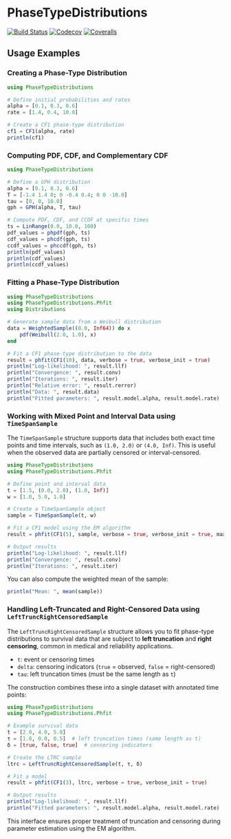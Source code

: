 # PhaseTypeDistributions

[![Build Status](https://travis-ci.com/okamumu/PhaseTypeDistributions.jl.svg?branch=master)](https://travis-ci.com/okamumu/PhaseTypeDistributions.jl)
[![Codecov](https://codecov.io/gh/okamumu/PhaseTypeDistributions.jl/branch/master/graph/badge.svg)](https://codecov.io/gh/okamumu/PhaseTypeDistributions.jl)
[![Coveralls](https://coveralls.io/repos/github/okamumu/PhaseTypeDistributions.jl/badge.svg?branch=master)](https://coveralls.io/github/okamumu/PhaseTypeDistributions.jl?branch=master)

## Usage Examples

### Creating a Phase-Type Distribution
```julia
using PhaseTypeDistributions

# Define initial probabilities and rates
alpha = [0.1, 0.3, 0.6]
rate = [1.4, 0.4, 10.0]

# Create a CF1 phase-type distribution
cf1 = CF1(alpha, rate)
println(cf1)
```

### Computing PDF, CDF, and Complementary CDF
```julia
using PhaseTypeDistributions

# Define a GPH distribution
alpha = [0.1, 0.3, 0.6]
T = [-1.4 1.4 0; 0 -0.4 0.4; 0 0 -10.0]
tau = [0, 0, 10.0]
gph = GPH(alpha, T, tau)

# Compute PDF, CDF, and CCDF at specific times
ts = LinRange(0.0, 10.0, 100)
pdf_values = phpdf(gph, ts)
cdf_values = phcdf(gph, ts)
ccdf_values = phccdf(gph, ts)
println(pdf_values)
println(cdf_values)
println(ccdf_values)
```

### Fitting a Phase-Type Distribution
```julia
using PhaseTypeDistributions
using PhaseTypeDistributions.Phfit
using Distributions

# Generate sample data from a Weibull distribution
data = WeightedSample((0.0, Inf64)) do x
    pdf(Weibull(2.0, 1.0), x)
end

# Fit a CF1 phase-type distribution to the data
result = phfit(CF1(10), data, verbose = true, verbose_init = true)
println("Log-likelihood: ", result.llf)
println("Convergence: ", result.conv)
println("Iterations: ", result.iter)
println("Relative error: ", result.rerror)
println("Data: ", result.data)
println("Fitted parameters: ", result.model.alpha, result.model.rate)
```

### Working with Mixed Point and Interval Data using `TimeSpanSample`

The `TimeSpanSample` structure supports data that includes both exact time points and time intervals, such as `(1.0, 2.0)` or `(4.0, Inf)`. This is useful when the observed data are partially censored or interval-censored.

```julia
using PhaseTypeDistributions
using PhaseTypeDistributions.Phfit

# Define point and interval data
t = [1.5, (0.0, 2.0), (1.0, Inf)]
w = [1.0, 5.0, 1.0]

# Create a TimeSpanSample object
sample = TimeSpanSample(t, w)

# Fit a CF1 model using the EM algorithm
result = phfit(CF1(5), sample, verbose = true, verbose_init = true, maxiter = 2000)

# Output results
println("Log-likelihood: ", result.llf)
println("Convergence: ", result.conv)
println("Iterations: ", result.iter)
```

You can also compute the weighted mean of the sample:

```julia
println("Mean: ", mean(sample))
```

### Handling Left-Truncated and Right-Censored Data using `LeftTruncRightCensoredSample`

The `LeftTruncRightCensoredSample` structure allows you to fit phase-type distributions to survival data that are subject to **left truncation** and **right censoring**, common in medical and reliability applications.

* `t`: event or censoring times
* `delta`: censoring indicators (`true` = observed, `false` = right-censored)
* `tau`: left truncation times (must be the same length as `t`)

The construction combines these into a single dataset with annotated time points:

```julia
using PhaseTypeDistributions
using PhaseTypeDistributions.Phfit

# Example survival data
t = [2.0, 4.0, 5.0]
τ = [1.0, 0.0, 0.5]  # left truncation times (same length as t)
δ = [true, false, true]  # censoring indicators

# Create the LTRC sample
ltrc = LeftTruncRightCensoredSample(t, τ, δ)

# Fit a model
result = phfit(CF1(3), ltrc, verbose = true, verbose_init = true)

# Output results
println("Log-likelihood: ", result.llf)
println("Fitted parameters: ", result.model.alpha, result.model.rate)
```

This interface ensures proper treatment of truncation and censoring during parameter estimation using the EM algorithm.
